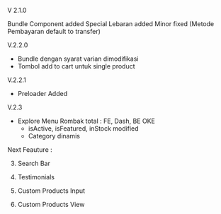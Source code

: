 V 2.1.0

Bundle Component added
Special Lebaran added
Minor fixed (Metode Pembayaran default to transfer)




V.2.2.0
+ Bundle dengan syarat varian dimodifikasi
+ Tombol add to cart untuk single product

V.2.2.1
+ Preloader Added

V.2.3
+ Explore Menu Rombak total : FE, Dash, BE OKE
    + isActive, isFeatured, inStock modified
    + Category dinamis



Next Feauture : 


3. Search Bar

4. Testimonials

5. Custom Products Input

6. Custom Products View

